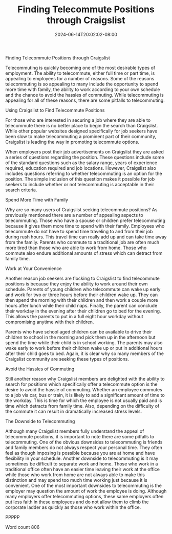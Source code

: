 ﻿---
title: "Finding Telecommute Positions through Craigslist"
date: 2024-06-14T20:02:02-08:00
description: "Craigslist Tips for Web Success"
featured_image: "/images/Craigslist.jpg"
tags: ["Craigslist"]
---

Finding Telecommute Positions through Craigslist

Telecommuting is quickly becoming one of the most desirable types of employment. The ability to telecommute, either full time or part time, is appealing to employees for a number of reasons. Some of the reasons telecommuting is so appealing to many include the opportunity to spend more time with family, the ability to work according to your own schedule and the chance to avoid the hassles of commuting. While telecommuting is appealing for all of these reasons, there are some pitfalls to telecommuting. 

Using Craigslist to Find Telecommute Positions

For those who are interested in securing a job where they are able to telecommute there is no better place to begin the search than Craigslist. While other popular websites designed specifically for job seekers have been slow to make telecommuting a prominent part of their community, Craigslist is leading the way in promoting telecommute options. 

When employers post their job advertisements on Craigslist they are asked a series of questions regarding the position. These questions include some of the standard questions such as the salary range, years of experience required, education required and job locations. However, Craigslist also includes questions referring to whether telecommuting is an option for the position. The simple inclusion of this question makes it possible for job seekers to include whether or not telecommuting is acceptable in their search criteria. 

Spend More Time with Family

Why are so many users of Craigslist seeking telecommute positions? As previously mentioned there are a number of appealing aspects to telecommuting. Those who have a spouse or children prefer telecommuting because it gives them more time to spend with their family. Employees who telecommute do not have to spend time traveling to and from their job during rush hours. This travel time can really add up and can take time away from the family. Parents who commute to a traditional job are often much more tired than those who are able to work from home. Those who commute also endure additional amounts of stress which can detract from family time. 

Work at Your Convenience

Another reason job seekers are flocking to Craigslist to find telecommute positions is because they enjoy the ability to work around their own schedule. Parents of young children who telecommute can wake up early and work for two or three hours before their children wake up. They can then spend the morning with their children and then work a couple more hours after lunch while their child naps. Finally, the parent can conclude their workday in the evening after their children go to bed for the evening. This allows the parents to put in a full eight hour workday without compromising anytime with their children. 

Parents who have school aged children can be available to drive their children to school in the morning and pick them up in the afternoon but spend the time while their child is in school working. The parents may also wake early to work before their children wake up or put in additional hours after their child goes to bed. Again, it is clear why so many members of the Craigslist community are seeking these types of positions. 

Avoid the Hassles of Commuting

Still another reason why Craigslist members are delighted with the ability to search for positions which specifically offer a telecommute option is the desire to avoid the hassle of commuting. Whether an employee commutes to a job via car, bus or train, it is likely to add a significant amount of time to the workday. This is time for which the employee is not usually paid and is time which detracts from family time. Also, depending on the difficulty of the commute it can result in dramatically increased stress levels. 

The Downside to Telecommuting

Although many Craigslist members fully understand the appeal of telecommute positions, it is important to note there are some pitfalls to telecommuting. One of the obvious downsides to telecommuting is friends and family members do not always respect your personal time. They often feel as though imposing is possible because you are at home and have flexibility in your schedule. Another downside to telecommuting is it may sometimes be difficult to separate work and home. Those who work in a traditional office often have an easier time leaving their work at the office while those who work from home are not always able to make this distinction and may spend too much time working just because it is convenient. One of the most important downsides to telecommuting is the employer may question the amount of work the employee is doing. Although many employers offer telecommuting options, these same employers often put less faith in these employees and do not allow them to climb the corporate ladder as quickly as those who work within the office. 

PPPPP

Word count 806


